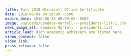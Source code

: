 ```yaml
---
title: Fall 2018 Microsoft Office Certificate
date: 2018-08-01 04:58:00 -0500
expire_date: 2018-08-18 00:00:00 -0500
image: /uploads/candace-martell---presidents-list-1.JPG
news_image_alt: Candace Martell - presidents list
article_lead: High academic achievers are listed here.
video_content: false
video_link:
press_release: false
---
```

